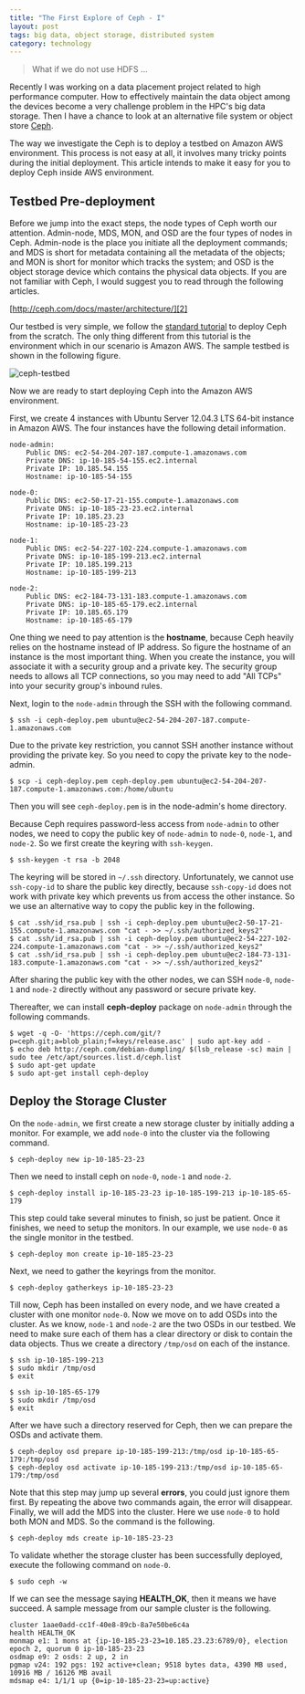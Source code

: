 ```yaml
---
title: "The First Explore of Ceph - I"
layout: post
tags: big data, object storage, distributed system
category: technology
---
```


> What if we do not use HDFS ...

Recently I was working on a data placement project related to high performance computer. How to effectively maintain the data object among the devices become a very challenge problem in the HPC's big data storage. Then I have a chance to look at an alternative file system or object store [Ceph][1].

The way we investigate the Ceph is to deploy a testbed on Amazon AWS environment. This process is not easy at all, it involves many tricky points during the initial deployment. This article intends to make it easy for you to deploy Ceph inside AWS environment.

## Testbed Pre-deployment

Before we jump into the exact steps, the node types of Ceph worth our attention. Admin-node, MDS, MON, and OSD are the four types of nodes in Ceph. Admin-node is the place you initiate all the deployment commands; and MDS is short for metadata containing all the metadata of the objects; and MON is short for monitor which tracks the system; and OSD is the object storage device which contains the physical data objects. If you are not familiar with Ceph, I would suggest you to read through the following articles.

[http://ceph.com/docs/master/architecture/][2]

Our testbed is very simple, we follow the [standard tutorial][3] to deploy Ceph from the scratch. The only thing different from this tutorial is the environment which in our scenario is Amazon AWS. The sample testbed is shown in the following figure.

![ceph-testbed]({{site.url}}/images/ceph.jpg)

Now we are ready to start deploying Ceph into the Amazon AWS environment.

First, we create 4 instances with Ubuntu Server 12.04.3 LTS 64-bit instance in Amazon AWS. The four instances have the following detail information.

	node-admin:
		Public DNS: ec2-54-204-207-187.compute-1.amazonaws.com
		Private DNS: ip-10-185-54-155.ec2.internal
		Private IP: 10.185.54.155
		Hostname: ip-10-185-54-155

	node-0:
		Public DNS: ec2-50-17-21-155.compute-1.amazonaws.com
		Private DNS: ip-10-185-23-23.ec2.internal
		Private IP: 10.185.23.23
		Hostname: ip-10-185-23-23

	node-1:
		Public DNS: ec2-54-227-102-224.compute-1.amazonaws.com
		Private DNS: ip-10-185-199-213.ec2.internal
		Private IP: 10.185.199.213
		Hostname: ip-10-185-199-213

	node-2:
		Public DNS: ec2-184-73-131-183.compute-1.amazonaws.com
		Private DNS: ip-10-185-65-179.ec2.internal
		Private IP: 10.185.65.179
		Hostname: ip-10-185-65-179

One thing we need to pay attention is the **hostname**, because Ceph heavily relies on the hostname instead of IP address. So figure the hostname of an instance is the most important thing. When you create the instance, you will associate it with a security group and a private key. The security group needs to allows all TCP connections, so you may need to add "All TCPs" into your security group's inbound rules.

Next, login to the `node-admin` through the SSH with the following command.

	$ ssh -i ceph-deploy.pem ubuntu@ec2-54-204-207-187.compute-1.amazonaws.com

Due to the private key restriction, you cannot SSH another instance without providing the private key. So you need to copy the private key to the node-admin.

	$ scp -i ceph-deploy.pem ceph-deploy.pem ubuntu@ec2-54-204-207-187.compute-1.amazonaws.com:/home/ubuntu

Then you will see `ceph-deploy.pem` is in the node-admin's home directory.

Because Ceph requires password-less access from `node-admin` to other nodes, we need to copy the public key of `node-admin` to `node-0`, `node-1`, and `node-2`. So we first create the keyring with `ssh-keygen`.

	$ ssh-keygen -t rsa -b 2048

The keyring will be stored in `~/.ssh` directory. Unfortunately, we cannot use `ssh-copy-id` to share the public key directly, because `ssh-copy-id` does not work with private key which prevents us from access the other instance. So we use an alternative way to copy the public key in the following.

	$ cat .ssh/id_rsa.pub | ssh -i ceph-deploy.pem ubuntu@ec2-50-17-21-155.compute-1.amazonaws.com "cat - >> ~/.ssh/authorized_keys2"
	$ cat .ssh/id_rsa.pub | ssh -i ceph-deploy.pem ubuntu@ec2-54-227-102-224.compute-1.amazonaws.com "cat - >> ~/.ssh/authorized_keys2"
	$ cat .ssh/id_rsa.pub | ssh -i ceph-deploy.pem ubuntu@ec2-184-73-131-183.compute-1.amazonaws.com "cat - >> ~/.ssh/authorized_keys2"

After sharing the public key with the other nodes, we can SSH `node-0`, `node-1` and `node-2` directly without any password or secure private key.

Thereafter, we can install **ceph-deploy** package on `node-admin` through the following commands.

	$ wget -q -O- 'https://ceph.com/git/?p=ceph.git;a=blob_plain;f=keys/release.asc' | sudo apt-key add -
	$ echo deb http://ceph.com/debian-dumpling/ $(lsb_release -sc) main | sudo tee /etc/apt/sources.list.d/ceph.list
	$ sudo apt-get update
	$ sudo apt-get install ceph-deploy 

## Deploy the Storage Cluster

On the `node-admin`, we first create a new storage cluster by initially adding a monitor. For example, we add `node-0` into the cluster via the following command.

	$ ceph-deploy new ip-10-185-23-23

Then we need to install ceph on `node-0`, `node-1` and `node-2`.

	$ ceph-deploy install ip-10-185-23-23 ip-10-185-199-213 ip-10-185-65-179

This step could take several minutes to finish, so just be patient. Once it finishes, we need to setup the monitors. In our example, we use `node-0` as the single monitor in the testbed.

	$ ceph-deploy mon create ip-10-185-23-23

Next, we need to gather the keyrings from the monitor.

	$ ceph-deploy gatherkeys ip-10-185-23-23

Till now, Ceph has been installed on every node, and we have created a cluster with one monitor `node-0`. Now we move on to add OSDs into the cluster. As we know, `node-1` and `node-2` are the two OSDs in our testbed. We need to make sure each of them has a clear directory or disk to contain the data objects. Thus we create a directory `/tmp/osd` on each of the instance.

	$ ssh ip-10-185-199-213
	$ sudo mkdir /tmp/osd
	$ exit

	$ ssh ip-10-185-65-179
	$ sudo mkdir /tmp/osd
	$ exit

After we have such a directory reserved for Ceph, then we can prepare the OSDs and activate them.

	$ ceph-deploy osd prepare ip-10-185-199-213:/tmp/osd ip-10-185-65-179:/tmp/osd
	$ ceph-deploy osd activate ip-10-185-199-213:/tmp/osd ip-10-185-65-179:/tmp/osd

Note that this step may jump up several **errors**, you could just ignore them first. By repeating the above two commands again, the error will disappear. Finally, we will add the MDS into the cluster. Here we use `node-0` to hold both MON and MDS. So the command is the following.

	$ ceph-deploy mds create ip-10-185-23-23

To validate whether the storage cluster has been successfully deployed, execute the following command on `node-0`.

	$ sudo ceph -w

If we can see the message saying **HEALTH_OK**, then it means we have succeed. A sample message from our sample cluster is the following.

	cluster 1aae0add-cc1f-40e8-89cb-8a7e50be6c4a
	health HEALTH_OK
    monmap e1: 1 mons at {ip-10-185-23-23=10.185.23.23:6789/0}, election epoch 2, quorum 0 ip-10-185-23-23
    osdmap e9: 2 osds: 2 up, 2 in
    pgmap v24: 192 pgs: 192 active+clean; 9518 bytes data, 4390 MB used, 10916 MB / 16126 MB avail
    mdsmap e4: 1/1/1 up {0=ip-10-185-23-23=up:active}


[1]: http://ceph.com
[2]: http://ceph.com/docs/master/architecture/
[3]: http://ceph.com/docs/master/start/


